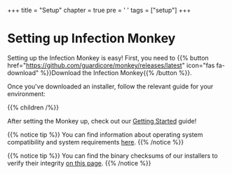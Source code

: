 +++
title = "Setup"
chapter = true
pre = '<i class="fas fa-cogs"></i> '
tags = ["setup"]
+++

# Setting up Infection Monkey

Setting up the Infection Monkey is easy! First, you need to
{{% button href="https://github.com/guardicore/monkey/releases/latest" icon="fas fa-download" %}}Download the Infection Monkey{{% /button %}}.

Once you've downloaded an installer, follow the relevant guide for your environment:

{{% children /%}}

After setting the Monkey up, check out our [Getting Started](/usage/getting-started) guide!

{{% notice tip %}}
You can find information about operating system compatibility and system
requirements [here](../reference/system_requirements).
{{% /notice %}}

{{% notice tip %}}
You can find the binary checksums of our installers to verify their integrity [on this page](../usage/file-checksums).
{{% /notice %}}
